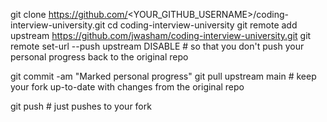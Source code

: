 git clone https://github.com/<YOUR_GITHUB_USERNAME>/coding-interview-university.git
cd coding-interview-university
git remote add upstream https://github.com/jwasham/coding-interview-university.git
git remote set-url --push upstream DISABLE  # so that you don't push your personal progress back to the original repo

git commit -am "Marked personal progress"
git pull upstream main  # keep your fork up-to-date with changes from the original repo

git push # just pushes to your fork
